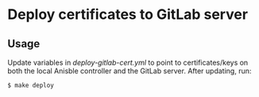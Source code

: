 # Deploy certificates to GitLab server

## Usage

Update variables in *deploy-gitlab-cert.yml* to point to certificates/keys on
both the local Anisble controller and the GitLab server. After updating, run:

```bash
$ make deploy
```

